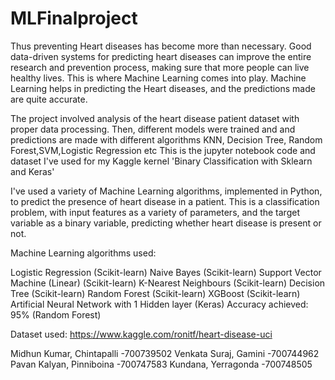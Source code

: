 # MLFinalproject
Thus preventing Heart diseases has become more than necessary. Good data-driven systems for predicting heart diseases can improve the entire research and prevention process, making sure that more people can live healthy lives. This is where Machine Learning comes into play. Machine Learning helps in predicting the Heart diseases, and the predictions made are quite accurate.

The project involved analysis of the heart disease patient dataset with proper data processing. Then, different models were trained and and predictions are made with different algorithms KNN, Decision Tree, Random Forest,SVM,Logistic Regression etc This is the jupyter notebook code and dataset I've used for my Kaggle kernel 'Binary Classification with Sklearn and Keras'

I've used a variety of Machine Learning algorithms, implemented in Python, to predict the presence of heart disease in a patient. This is a classification problem, with input features as a variety of parameters, and the target variable as a binary variable, predicting whether heart disease is present or not.

Machine Learning algorithms used:

Logistic Regression (Scikit-learn) Naive Bayes (Scikit-learn) Support Vector Machine (Linear) (Scikit-learn) K-Nearest Neighbours (Scikit-learn) Decision Tree (Scikit-learn) Random Forest (Scikit-learn) XGBoost (Scikit-learn) Artificial Neural Network with 1 Hidden layer (Keras) Accuracy achieved: 95% (Random Forest)

Dataset used: https://www.kaggle.com/ronitf/heart-disease-uci

Midhun Kumar, Chintapalli -700739502
Venkata Suraj, Gamini -700744962
Pavan Kalyan, Pinniboina -700747583
Kundana, Yerragonda -700748505

